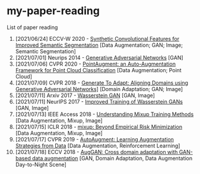 # my-paper-reading
List of paper reading
<ol>
  <li>[2021/06/24] ECCV-W 2020 - <a href="https://papers.nips.cc/paper/2014/file/5ca3e9b122f61f8f06494c97b1afccf3-Paper.pdf">Synthetic Convolutional Features for Improved Semantic Segmentation</a> [Data Augmentation; GAN; Image; Semantic Segmentation]</li>
  <li>[2021/07/01] Neurips 2014 - <a href="https://papers.nips.cc/paper/2014/file/5ca3e9b122f61f8f06494c97b1afccf3-Paper.pdf">Generative Adversarial Networks</a> [GAN]</li>
  <li>[2021/07/06] CVPR 2020 - <a href="https://arxiv.org/abs/2002.10876">PointAugment: an Auto-Augmentation Framework for Point Cloud Classification</a> [Data Augmentation; Point Cloud]</li>
  <li>[2021/07/09] CVPR 2018 - <a href="https://openaccess.thecvf.com/content_cvpr_2018/papers/Sankaranarayanan_Generate_to_Adapt_CVPR_2018_paper.pdf">Generate To Adapt: Aligning Domains using Generative Adversarial Networks]</a> [Domain Adaptation; GAN; Image]</li>
  <li>[2021/07/11] Arxiv 2017 - <a href="https://arxiv.org/abs/1701.07875">Wasserstein GAN</a> [GAN, Image]</li>
  <li>[2021/07/11] NeurIPS 2017 - <a href="https://papers.nips.cc/paper/2017/file/892c3b1c6dccd52936e27cbd0ff683d6-Paper.pdf">Improved Training of Wasserstein GANs</a> [GAN, Image]</li>
  <li>[2021/07/13] IEEE Access 2018 - <a href="https://ieeexplore.ieee.org/stamp/stamp.jsp?arnumber=8478159">Understanding Mixup Training Methods</a> [Data Augmentation, Mixup, Image]</li>
  <li>[2021/07/15] ICLR 2018 - <a href="https://arxiv.org/abs/1710.09412">mixup: Beyond Empirical Risk Minimization</a> [Data Augmentation, Mixup, Image]</li>
  <li>[2021/07/17] CVPR 2019 - <a href="https://openaccess.thecvf.com/content_CVPR_2019/papers/Cubuk_AutoAugment_Learning_Augmentation_Strategies_From_Data_CVPR_2019_paper.pdf">AutoAugment: Learning Augmentation Strategies from Data</a> [Data Augmentation, Reinforcement Learning]</li>
  <li>[2021/07/18] ECCV 2018 - <a href="https://openaccess.thecvf.com/content_ECCV_2018/papers/Sheng-Wei_Huang_AugGAN_Cross_Domain_ECCV_2018_paper.pdf">AugGAN: Cross domain adaptation with GAN-based data augmentation</a> [GAN, Domain Adaptation, Data Augmentation Day-to-Night Scene]</li>
</ol>
